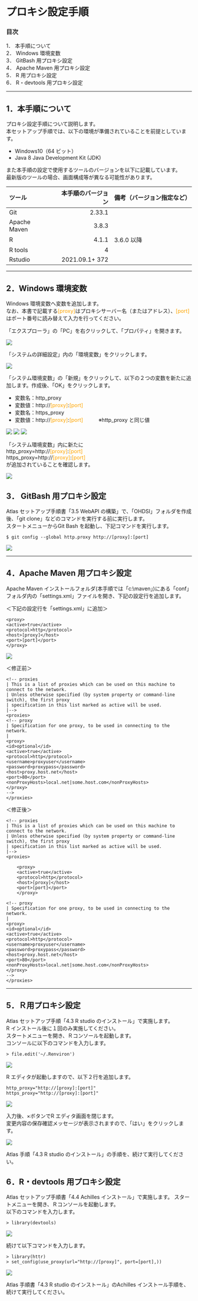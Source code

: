 # **プロキシ設定手順**

### **目次**
1． 本手順について  
2． Windows 環境変数  
3． GitBash 用プロキシ設定  
4． Apache Maven 用プロキシ設定  
5． R 用プロキシ設定  
6． R・devtools 用プロキシ設定  

---
## **1．本手順について**
プロキシ設定手順について説明します。  
本セットアップ手順では、以下の環境が準備されていることを前提としています。  
- Windows10（64 ビット）
- Java 8 Java Development Kit (JDK)

また本手順の設定で使用するツールのバージョンを以下に記載しています。  
最新版のツールの場合、画面構成等が異なる可能性があります。  

|ツール|本手順のバージョン|備考（バージョン指定など）|
|:---|---:|:---|
|Git|2.33.1||
|Apache Maven|3.8.3||
|R|4.1.1|3.6.0 以降|
|R tools|4||
|Rstudio|2021.09.1+ 372||

---
## **2．Windows 環境変数**
Windows 環境変数へ変数を追加します。  
なお、本書で記載する<span style="color: orange; ">[proxy]</span></span>はプロキシサーバー名（またはアドレス）、<span style="color: orange; ">[port]</span>はポート番号に読み替えて入力を行ってください。  

「エクスプローラ」の「PC」を右クリックして、「プロパティ」を開きます。  

![](Files/proxy/image/image1.png)

「システムの詳細設定」内の「環境変数」をクリックします。  

![](Files/proxy/image/image2.png)

「システム環境変数」の「新規」をクリックして、以下の２つの変数を新たに追加します。作成後、「OK」をクリックします。
- 変数名：http_proxy
- 変数値：http://<span style="color: orange; ">[proxy]</span>:<span style="color: orange; ">[port]</span>
- 変数名：https_proxy
- 変数値：http://<span style="color: orange; ">[proxy]</span>:<span style="color: orange; ">[port]</span>　　　※http_proxy と同じ値

![](Files/proxy/image/image3.jpeg)
![](Files/proxy/image/image4.jpeg)
![](Files/proxy/image/image5.jpeg)

「システム環境変数」内に新たに  
http_proxy=http://<span style="color: orange; ">[proxy]</span>:<span style="color: orange; ">[port]</span>  
https_proxy=http://<span style="color: orange; ">[proxy]</span>:<span style="color: orange; ">[port]</span>  
が追加されていることを確認します。  

![](Files/proxy/image/image14.png)

## **3． GitBash 用プロキシ設定**
Atlas セットアップ手順書「3.5 WebAPI の構築」で、「OHDSI」フォルダを作成後、「git clone」などのコマンドを実行する前に実行します。  
スタートメニューからGit Bash を起動し、下記コマンドを実行します。  
```
$ git config --global http.proxy http://[proxy]:[port]
```

![](Files/proxy/image/image7.jpeg)

---
## **4．Apache Maven 用プロキシ設定**
Apache Maven インストールフォルダ(本手順では「c:\maven」)にある「conf」フォルダ内の「settings.xml」ファイルを開き、下記の設定行を追加します。  

＜下記の設定行を「settings.xml」に追加＞
```
<proxy>
<active>true</active>
<protocol>http</protocol>
<host>[proxy]</host>
<port>[port]</port>
</proxy>
```

![](Files/proxy/image/image8.jpeg)

＜修正前＞
```
<!-- proxies
| This is a list of proxies which can be used on this machine to connect to the network.
| Unless otherwise specified (by system property or command-line switch), the first proxy
| specification in this list marked as active will be used.
|-->
<proxies>
<!-- proxy
| Specification for one proxy, to be used in connecting to the network.
|
<proxy>
<id>optional</id>
<active>true</active>
<protocol>http</protocol>
<username>proxyuser</username>
<password>proxypass</password>
<host>proxy.host.net</host>
<port>80</port>
<nonProxyHosts>local.net|some.host.com</nonProxyHosts>
</proxy>
-->
</proxies>
```

＜修正後＞
```
<!-- proxies
| This is a list of proxies which can be used on this machine to connect to the network.
| Unless otherwise specified (by system property or command-line switch), the first proxy
| specification in this list marked as active will be used.
|-->
<proxies>

    <proxy>
    <active>true</active>
    <protocol>http</protocol>
    <host>[proxy]</host>
    <port>[port]</port>
    </proxy>

<!-- proxy
| Specification for one proxy, to be used in connecting to the network.
|
<proxy>
<id>optional</id>
<active>true</active>
<protocol>http</protocol>
<username>proxyuser</username>
<password>proxypass</password>
<host>proxy.host.net</host>
<port>80</port>
<nonProxyHosts>local.net|some.host.com</nonProxyHosts>
</proxy>
-->
</proxies>
```

---
## **5．Ｒ用プロキシ設定**
Atlas セットアップ手順「4.3 R studio のインストール」で実施します。  
R インストール後に１回のみ実施してください。  
スタートメニューを開き、Ｒコンソールを起動します。  
コンソールに以下のコマンドを入力します。

```
> file.edit('~/.Renviron')
```

![](Files/proxy/image/image9.jpeg)

R エディタが起動しますので、以下２行を追加します。
```
http_proxy="http://[proxy]:[port]"
https_proxy="http://[proxy]:[port]"
```

![](Files/proxy/image/image10.jpeg)

入力後、×ボタンでR エディタ画面を閉じます。  
変更内容の保存確認メッセージが表示されますので、「はい」をクリックします。  

![](Files/proxy/image/image11.jpeg)

Atlas 手順「4.3 R studio のインストール」の手順を、続けて実行してください。  

## **6．R・devtools 用プロキシ設定**
Atlas セットアップ手順書「4.4 Achilles インストール」で実施します。
スタートメニューを開き、Ｒコンソールを起動します。  
以下のコマンドを入力します。  
```
> library(devtools)
```

![](Files/proxy/image/image12.jpeg)


続けて以下コマンドを入力します。
```
> library(httr)
> set_config(use_proxy(url="http://[proxy]", port=[port],))
```

![](Files/proxy/image/image13.jpeg)

Atlas 手順書「4.3 R studio のインストール」のAchilles インストール手順を、続けて実行してください。